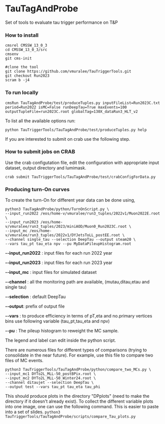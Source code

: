# TauTagAndProbe
Set of tools to evaluate tau trigger performance on T&amp;P

### How to install

```
cmsrel CMSSW_13_0_3
cd CMSSW_13_0_3/src
cmsenv
git cms-init

#clone the tool
git clone https://github.com/vmuralee/TauTriggerTools.git
git checkout Run2023
scram b -j4
```

### To run locally

```
cmsRun TauTagAndProbe/test/produceTuples.py inputFileList=Run2023C.txt period=Run2022 isMC=False runDeepTau=True maxEvents=100 outputTupleFile=run2023C.root globalTag=130X_dataRun3_HLT_v2
```

To list all the available options run:
```
python TauTriggerTools/TauTagAndProbe/test/produceTuples.py help
```
If you are interested to submit on crab use the following step.
### How to submit jobs on CRAB

Use the crab configutation file, edit the configuration with appropriate input dataset, output directory and lumimask.
``` 
crab submit TauTriggerTools/TauTagAndProbe/test/crabConfigForData.py

```


### Producing turn-On curves
To create the turn-On for different year data can be done using,
```
python3 TauTagAndProbe/python/TurnOnScript.py \
--input_run2022 /eos/home-v/vmuralee/run3_tuples/2022v1/Muon2022E.root \
--input_run2023 /eos/home-v/vmuralee/run3_tuples/2023/miniAOD/Muon0_Run2023C.root \
--input_mc /eos/home-v/vmuralee/run3_tuples/2022v1/DYJetsToLL_postEE.root \
--channel single_tau --selection DeepTau --output steam20 \
--vars tau_pt tau_eta npv --pu MyDataPileupHistogram.root
```

**--input_run2022** : input files for each run 2022 year 

**--input_run2023** : input files for each run 2023 year

**--input_mc** : input files for simulated dataset

**--channel** : all the monitoring path are available, (mutau,ditau,etau and single tau) 

**--selection** : default DeepTau 

**--output**: prefix of output file 

**--vars** : to produce efficiency in terms of pT,eta and no.primary vertices bins use following variable (tau_pt,tau_eta and npv)

**--pu** : The pileup histogram to reweight the MC sample.

The legend and label can edit inside the python script. 

There are numerous files for different types of comparisons (trying to consolidate in the near future).
For example, use this file to compare two files of MC events.
```
python3 TauTriggerTools/TauTagAndProbe/python/compare_two_MCs.py \
--input_mc1 DYTo2L_MLL-50_postBPix.root \
--input_mc2 DYTo2L_MLL-50_Winter24.root \
--channel ditaujet --selection DeepTau \
--output test --vars tau_pt tau_eta tau_phi
```
This should produce plots in the directory "DPplots" (need to make the directory if it doesn't already exist).
To collect the different variable plots into one image, one can use the following command. This is easier to paste into a set of slides.
`python3 TauTriggerTools/TauTagAndProbe/scripts/compare_Tau_plots.py` 
